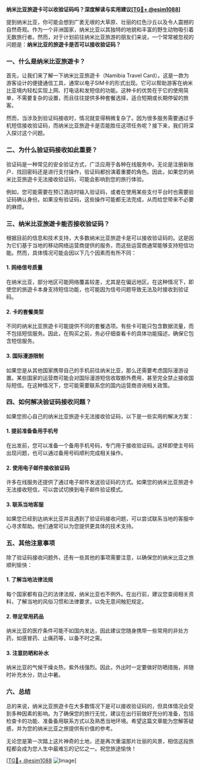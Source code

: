 **纳米比亚旅遊卡可以收验证码吗？深度解读与实用建议[[TG💪+ @esim1088](https://t.me/s/esim1088)]**

提到纳米比亚，你可能会想到广袤无垠的大草原、壮丽的红色沙丘以及令人震撼的自然奇观。作为一个非洲国家，纳米比亚以其独特的地貌和丰富的野生动物吸引着无数旅行者。然而，对于计划前往纳米比亚旅游的朋友们来说，一个常常被忽视的问题是：**纳米比亚的旅遊卡是否可以接收验证码？**

### 一、什么是纳米比亚旅遊卡？

首先，让我们来了解一下纳米比亚旅遊卡（Namibia Travel Card）。这是一款为游客设计的便捷通信工具，通常以电子SIM卡的形式出现。它可以帮助游客在纳米比亚境内轻松实现上网、打电话和发短信的功能。这种卡的优势在于它的使用简单，不需要复杂的设置，而且往往提供多种套餐选择，适合短期或长期停留的旅客。

然而，当涉及到验证码接收时，情况就变得稍微复杂了。因为很多服务需要通过手机短信接收验证码，而纳米比亚旅遊卡是否能胜任这项任务呢？接下来，我们将深入探讨这个问题。

### 二、为什么验证码接收如此重要？

验证码是一种常见的安全验证方式，广泛应用于各种在线服务中。无论是注册新账户、找回密码还是进行支付操作，验证码都扮演着重要的角色。因此，如果您的纳米比亚旅遊卡无法接收验证码，可能会影响到您的旅行体验。

例如，您可能需要在预订酒店时输入验证码，或者在使用某些支付平台时也需要验证码确认身份。如果没有验证码，这些操作可能都无法完成，从而给您带来不必要的麻烦。

### 三、纳米比亚旅遊卡能否接收验证码？

根据目前的信息和技术支持，大多数纳米比亚旅遊卡是可以接收验证码的。这是因为它们基于当地的移动网络运营商提供的服务，而这些运营商通常能够支持短信功能。然而，具体情况可能会因以下几个因素而有所不同：

#### 1. 网络信号质量
在纳米比亚，部分地区可能网络覆盖较差，尤其是在偏远地区。在这种情况下，即使您的旅遊卡本身支持短信功能，也可能因为信号问题导致无法及时接收到验证码。

#### 2. 卡的套餐类型
不同的纳米比亚旅遊卡可能提供不同的套餐选项。有些卡可能只包含数据流量，而不包括短信服务。因此，在购买之前，务必仔细查看卡的具体功能描述，确保它包含短信服务。

#### 3. 国际漫游限制
如果您是从其他国家携带自己的手机前往纳米比亚，那么还需要考虑国际漫游设置。某些国家的运营商可能会对国际漫游短信收取额外费用，甚至完全禁止接收国际短信。在这种情况下，您可能需要联系您的国内运营商咨询相关政策。

### 四、如何解决验证码接收问题？

如果您担心自己的纳米比亚旅遊卡无法接收验证码，以下是一些实用的解决方案：

#### 1. 提前准备备用手机号
在出发前，您可以准备一个备用手机号码，专门用于接收验证码。这样即使主号码出现问题，也可以通过备用号码顺利完成相关操作。

#### 2. 使用电子邮件接收验证码
许多在线服务还提供了通过电子邮件发送验证码的方式。如果您的纳米比亚旅遊卡无法接收短信，可以尝试切换到电子邮件验证模式。

#### 3. 联系当地客服
如果您已经到达纳米比亚并且遇到了验证码接收问题，可以尝试联系当地的客服中心寻求帮助。他们通常可以为您提供更具体的技术支持。

### 五、其他注意事项

除了验证码接收问题外，还有一些其他的事项需要注意，以确保您的纳米比亚之旅顺利愉快：

#### 1. 了解当地法律法规
每个国家都有自己的法律法规，纳米比亚也不例外。在出行前，建议您查阅相关资料，了解当地的风俗习惯和法律要求，以免无意间触犯规定。

#### 2. 带足常用药品
纳米比亚的医疗条件可能不如国内发达，因此建议您随身携带一些常用的非处方药，如感冒药、止痛药等，以备不时之需。

#### 3. 注意防晒和补水
纳米比亚的气候干燥炎热，紫外线强烈。因此，外出时一定要做好防晒措施，并随时补充水分，防止中暑。

### 六、总结

总的来说，纳米比亚旅遊卡在大多数情况下是可以接收验证码的，但具体情况会受到多种因素的影响。为了确保您的旅行无忧，建议在出行前做好充分的准备，包括检查卡的功能、准备备用联系方式以及熟悉当地环境。希望这篇文章能为您解答疑惑，并为您的纳米比亚之旅提供有价值的参考。

无论您是第一次踏上这片神奇的土地，还是再次重温那片壮丽的风景，相信这段旅程都会成为您人生中最难忘的记忆之一。祝您旅途愉快！

[[TG💪+ @esim1088](https://t.me/s/esim1088) ![Image](https://i.postimg.cc/4NQfJmqS/Snipaste-2025-05-13-00-14-12.png)]